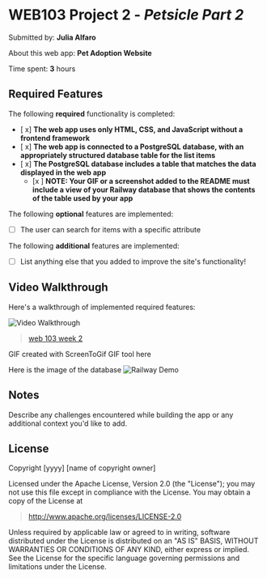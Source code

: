 # WEB103 Project 2 - *Petsicle Part 2*

Submitted by: **Julia Alfaro**

About this web app: **Pet Adoption Website**

Time spent: **3** hours

## Required Features

The following **required** functionality is completed:

<!-- Make sure to check off completed functionality below -->
- [ x] **The web app uses only HTML, CSS, and JavaScript without a frontend framework**
- [ x] **The web app is connected to a PostgreSQL database, with an appropriately structured database table for the list items**
- [ x] **The PostgreSQL database includes a table that matches the data displayed in the web app**
  - [x ] **NOTE: Your GIF or a screenshot added to the README must include a view of your Railway database that shows the contents of the table used by your app**

The following **optional** features are implemented:

- [ ] The user can search for items with a specific attribute

The following **additional** features are implemented:

- [ ] List anything else that you added to improve the site's functionality!

## Video Walkthrough

Here's a walkthrough of implemented required features:

<img src='https://i.imgur.com/a6TZo2k.gif' title='Video Walkthrough' width='' alt='Video Walkthrough' />
<blockquote class="imgur-embed-pub" lang="en" data-id="a/gCNMJ8l"  ><a href="//imgur.com/a/gCNMJ8l">web 103 week 2</a></blockquote><script async src="//s.imgur.com/min/embed.js" charset="utf-8"></script>
<!-- Replace this with whatever GIF tool you used! -->
GIF created with ScreenToGif GIF tool here
<!-- Recommended tools:
[Kap](https://getkap.co/) for macOS
[ScreenToGif](https://www.screentogif.com/) for Windows
[peek](https://github.com/phw/peek) for Linux. -->


Here is the image of the database
<img src='https://i.imgur.com/xMVWTBW.png
' title='Railway demo' width='' alt='Railway Demo' />

## Notes

Describe any challenges encountered while building the app or any additional context you'd like to add.

## License

Copyright [yyyy] [name of copyright owner]

Licensed under the Apache License, Version 2.0 (the "License"); you may not use this file except in compliance with the License. You may obtain a copy of the License at

> http://www.apache.org/licenses/LICENSE-2.0

Unless required by applicable law or agreed to in writing, software distributed under the License is distributed on an "AS IS" BASIS, WITHOUT WARRANTIES OR CONDITIONS OF ANY KIND, either express or implied. See the License for the specific language governing permissions and limitations under the License.

